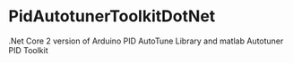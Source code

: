 # PidAutotunerToolkitDotNet
.Net Core 2 version of Arduino PID AutoTune Library and matlab Autotuner PID Toolkit
